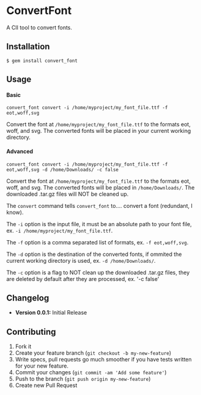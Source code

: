 # ConvertFont

A ClI tool to convert fonts.

## Installation

    $ gem install convert_font

## Usage

#### Basic

    convert_font convert -i /home/myproject/my_font_file.ttf -f eot,woff,svg

Convert the font at `/home/myproject/my_font_file.ttf` to the formats eot, woff, and svg. The converted fonts will be placed in your current working directory.

#### Advanced

    convert_font convert -i /home/myproject/my_font_file.ttf -f eot,woff,svg -d /home/Downloads/ -c false

Convert the font at `/home/myproject/my_font_file.ttf` to the formats eot, woff, and svg. The converted fonts will be placed in `/home/Downloads/`. The downloaded .tar.gz files will NOT be cleaned up.

The `convert` command tells `convert_font` to.... convert a font (redundant, I know).

The `-i` option is the input file, it must be an absolute path to your font file, ex. `-i /home/myproject/my_font_file.ttf`.

The `-f` option is a comma separated list of formats, ex. `-f eot,woff,svg`.

The `-d` option is the destination of the converted fonts, if ommited the current working directory is used, ex. `-d /home/Downloads/`.

The `-c` option is a flag to NOT clean up the downloaded .tar.gz files, they are deleted by default after they are processed, ex. '-c false'

## Changelog

- **Version 0.0.1:** Initial Release

## Contributing

1. Fork it
2. Create your feature branch (`git checkout -b my-new-feature`)
3. Write specs, pull requests go much smoother if you have tests written for your new feature.
4. Commit your changes (`git commit -am 'Add some feature'`)
5. Push to the branch (`git push origin my-new-feature`)
6. Create new Pull Request
